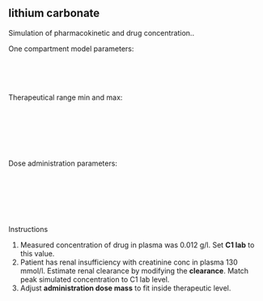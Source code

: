 <div class="w3-row">
<div class="w3-half">

## lithium carbonate

Simulation of pharmacokinetic and drug concentration..

<bdl-fmi id="idfmi" mode="oneshot" src="Pharmacolibrary_Test_SingleCompartment_LithiumPK.js" fminame="Pharmacolibrary_Test_SingleCompartment_LithiumPK" tolerance="0.000001" starttime="0" fstepsize="4000" stoptime="864000" fpslimit="60" guid="{ca914a49-a68a-45f5-a637-38f5ccf00bb0}" valuereferences="637534227,16777227,16777226,16777228,16777229" valuelabels="lithiumCarbonate.distribution.C,lithiumCarbonate.Cmax,lithiumCarbonate.Cmin,lithiumCarbonate.C1lab,lithiumCarbonate.C2lab" inputs="vd,16777220,1,1,t;clearance,16777222,1,1,t;bioavailability,16777221,1,1,t;adminmass,16777224,1,1,t;adminduration,16777223,60,1,t;adminperiod,16777217,3600,1,t;doseCount,16777218,1,1,t;cmin,16777226,1,1,f;cmax,16777227,1,1,f;c1lab,16777228,1,1,f;c2lab,16777229,1,1,f;firstadmin,16777216,60,1,t" inputlabels="lithiumCarbonate.VdPerKg,lithiumCarbonate.Cl,lithiumCarbonate.F,lithiumCarbonate.adminMassMg,lithiumCarbonate.adminDuration,lithiumCarbonate.periodicDose.adminPeriod,lithiumCarbonate.periodicDose.doseCount,lithiumCarbonate.Cmin,lithiumCarbonate.Cmax,lithiumCarbonate.C1lab,lithiumCarbonate.C2lab,lithiumCarbonate.periodicDose.firstAdminTime"></bdl-fmi>


<bdl-chartjs-time width="400" height="300" fromid="idfmi" labels="drug concentration [g/l],min,max,lab" initialdata="" refindex="0" refvalues="4" maxdata="10192" throttle="0"></bdl-chartjs-time>

</div>
<div class="w3-half">

One compartment model parameters:

<bdl-range id="bioavailability" title="bioavailability" min="0.8" max="1" default="0.95" step="0.05" initdefault="false"></bdl-range><br/>
<bdl-range id="vd" title="volume of distribution [l/kg]" min="1" max="5" default="3" step="0.1" initdefault="false"></bdl-range><br/>
<bdl-range id="clearance" title="clearance [l/h]" min="2" max="20" default="9.4" step="0.1" initdefault="false"></bdl-range><br/>

Therapeutical range min and max:

<bdl-range id="cmin" title="Cmin [g/l]" min="0.001" max="0.01" default="0.004" step="0.001" initdefault="false"></bdl-range><br/>
<bdl-range id="cmax" title="Cmax [g/l]" min="0.001" max="0.02" default="0.008" step="0.001" initdefault="false"></bdl-range><br/>
<br/>
<bdl-range id="c1lab" title="C1 lab [g/l]" min="0.001" max="0.02" default="0.008" step="0.001" initdefault="false"></bdl-range><br/>
<br/>

Dose administration parameters:

<bdl-range id="adminmass" title="admin dose mass [mg]" min="500" max="2000" default="1500" step="100" initdefault="false"></bdl-range><br/>
<bdl-range id="firstadmin" title="first dose administration [min]" min="30" max="120" default="30" step="10" initdefault="false"></bdl-range><br/>
<bdl-range id="admincount" title="how many times " min="1" max="21" default="10" step="1" initdefault="false"></bdl-range><br/>
<bdl-range id="adminperiod" title="period between doses [h]" min="1" max="48" default="24" step="1" initdefault="false"></bdl-range><br/>
<bdl-range id="adminduration" title="administration duration [min]" min="1" max="720" default="720" step="1" initdefault="false"></bdl-range><br/>

</div>
</div>
<div class="w3-padding">
Instructions

1. Measured concentration of drug in plasma was 0.012 g/l. Set <b>C1 lab</b> to this value.
2. Patient has renal insufficiency with creatinine conc in plasma 130 mmol/l. Estimate renal clearance by modifying the <b>clearance</b>. Match peak simulated concentration to C1 lab level.
3. Adjust <b>administration dose mass</b> to fit inside therapeutic level.       

</div>


